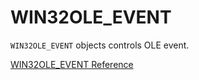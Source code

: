 # WIN32OLE_EVENT

`WIN32OLE_EVENT` objects controls OLE event.

[WIN32OLE_EVENT Reference](https://ruby-doc.org/stdlib-2.6/libdoc/win32ole/rdoc/WIN32OLE_EVENT.html)
